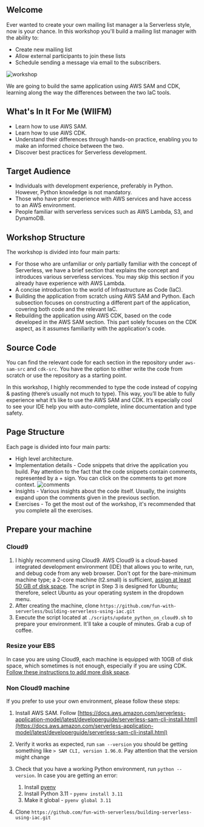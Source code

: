 ## Welcome
Ever wanted to create your own mailing list manager a la Serverless style, now is your chance. In this workshop you'll build a mailing list manager with the ability to:

* Create new mailing list
* Allow external participants to join these lists
* Schedule sending a message via email to the subscribers.

![workshop](https://github.com/fun-with-serverless/building-serverless-using-iac/assets/110536677/cbcb2866-93a8-488f-ad30-d014c10bba1d)

We are going to build the same application using AWS SAM and CDK, learning along the way the differences between the two IaC tools.

## What's In It For Me (WIIFM)
* Learn how to use AWS SAM.
* Learn how to use AWS CDK.
* Understand their differences through hands-on practice, enabling you to make an informed choice between the two.
* Discover best practices for Serverless development.

## Target Audience
* Individuals with development experience, preferably in Python. However, Python knowledge is not mandatory.
* Those who have prior experience with AWS services and have access to an AWS environment.
* People familiar with serverless services such as AWS Lambda, S3, and DynamoDB.


## Workshop Structure
The workshop is divided into four main parts:

* For those who are unfamiliar or only partially familiar with the concept of Serverless, we have a brief section that explains the concept and introduces various serverless services. You may skip this section if you already have experience with AWS Lambda.
* A concise introduction to the world of Infrastructure as Code (IaC).
* Building the application from scratch using AWS SAM and Python. Each subsection focuses on constructing a different part of the application, covering both code and the relevant IaC.
* Rebuilding the application using AWS CDK, based on the code developed in the AWS SAM section. This part solely focuses on the CDK aspect, as it assumes familiarity with the application's code.


## Source Code
You can find the relevant code for each section in the repository under `aws-sam-src` and `cdk-src`. You have the option to either write the code from scratch or use the repository as a starting point.

In this workshop, I highly recommended to type the code instead of copying & pasting (there’s usually not much to type). This way, you’ll be able to fully experience what it’s like to use the AWS SAM and CDK. It’s especially cool to see your IDE help you with auto-complete, inline documentation and type safety.

## Page Structure
Each page is divided into four main parts:

* High level architecture.
* Implementation details - Code snippets that drive the application you build. Pay attention to the fact that the code snippets contain comments, represented by a + sign. You can click on the comments to get more context.
![comments](https://github.com/fun-with-serverless/building-serverless-using-iac/assets/110536677/4d5c6765-c350-4b13-a405-63fbce820288)
* Insights - Various insights about the code itself. Usually, the insights expand upon the comments given in the previous section.
* Exercises - To get the most out of the workshop, it's recommended that you complete all the exercises.

## Prepare your machine
### Cloud9
1. I highly recommend using Cloud9. AWS Cloud9 is a cloud-based integrated development environment (IDE) that allows you to write, run, and debug code from any web browser. Don't opt for the bare-minimum machine type; a 2-core machine (t2.small) is sufficient, [assign at least 50 GB of disk space](#resize-your-ebs). The script in Step 3 is designed for Ubuntu; therefore, select Ubuntu as your operating system in the dropdown menu.
2. After creating the machine, clone `https://github.com/fun-with-serverless/building-serverless-using-iac.git`
3. Execute the script located at `./scripts/update_python_on_cloud9.sh` to prepare your environment. It'll take a couple of minutes. Grab a cup of coffee.

### Resize your EBS
In case you are using Cloud9, each machine is equipped with 10GB of disk space, which sometimes is not enough, especially if you are using CDK. [Follow these instructions to add more disk space](https://ec2spotworkshops.com/ecs-spot-capacity-providers/workshopsetup/resize_ebs.html).

### Non Cloud9 machine
If you prefer to use your own environment, please follow these steps:

1. Install AWS SAM. Follow [https://docs.aws.amazon.com/serverless-application-model/latest/developerguide/serverless-sam-cli-install.html](https://docs.aws.amazon.com/serverless-application-model/latest/developerguide/serverless-sam-cli-install.html)
2. Verify it works as expected, run `sam --version` you should be getting something like `> SAM CLI, version 1.96.0`. Pay attention that the version might change
3. Check that you have a working Python environment, run `python --version`. In case you are getting an error:
    1. Install [pyenv](https://github.com/pyenv/pyenv)
    2. Install Python 3.11 - `pyenv install 3.11`
    3. Make it global - `pyenv global 3.11`

4. Clone `https://github.com/fun-with-serverless/building-serverless-using-iac.git`
